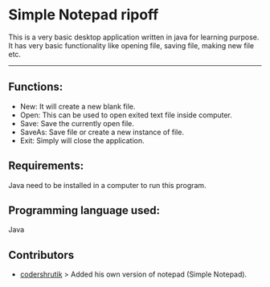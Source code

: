 # Simple Notepad ripoff
This is a very basic desktop application written in java for learning purpose. It has very basic functionality like opening file, saving file, making new file etc.
 
 ----

## Functions:
- New: It will create a new blank file.
- Open: This can be used to open exited text file inside computer.
- Save: Save the currently open file.
- SaveAs: Save file or create a new instance of file.
- Exit: Simply will close the application.

## Requirements:
Java need to be installed in a computer to run this program.

## Programming language used:
Java

## Contributors
- [codershrutik](https://github.com/codershrutik) > Added his own version of notepad (Simple Notepad).
